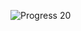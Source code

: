 ![Progress 20](https://user-images.githubusercontent.com/111740540/195020482-03b51285-5f87-464e-bb46-0e0785a8dde7.png)
